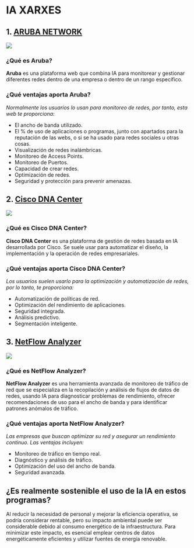 # IA XARXES

[Línea invisible.]: # (Desenvolupar i publicar un manual col·laboratiu a GitHub sobre diverses eines i aplicacions d'intel·ligència artificial {IA} aplicades a l’administració de sistemes informàtics.)

[Línea invisible.]: # (Identifica quines IAs hi ha relacionades amb la informàtica, concretament ASIX.)

[Línea invisible.]: # (El manual ha de ser clar, estructurat i accessible, escrit en format Markdown per a la seva publicació com a lloc web dins de GitHub.)

## 1. [ARUBA NETWORK](https://www.arubanetworks.com/es/)
![](https://encrypted-tbn0.gstatic.com/images?q=tbn:ANd9GcSAM9tiW3Eds5jaVXhl_ztQxKOgvvpIE6JvkQ&s)


### ¿Qué es Aruba?

**Aruba** es una plataforma web que combina IA para monitorear y gestionar diferentes redes dentro de una empresa o dentro de un rango específico.

### ¿Qué ventajas aporta Aruba?

*Normalmente los usuarios lo usan para monitoreo de redes, por tanto, esta web te proporciona:*

- El ancho de banda utilizado.
- El % de uso de aplicaciones o programas, junto con apartados para la reputación de las webs, o si se ha usado para redes sociales u otras cosas.
- Visualización de redes inalámbricas.
- Monitoreo de Access Points.
- Monitoreo de Puertos.
- Capacidad de crear redes.
- Optimización de redes.
- Seguridad y protección para prevenir amenazas.


## 2. [Cisco DNA Center](https://www.cisco.com/site/mx/es/products/networking/dna-center-platform/index.html)
![](https://storage.googleapis.com/blogs-images-new/ciscoblogs/1/2022/10/DNAC-logo.png)


### ¿Qué es Cisco DNA Center?

**Cisco DNA Center** es una plataforma de gestión de redes basada en IA desarrollada por Cisco. Se suele usar para automatizar el diseño, la implementación y la operación de redes empresariales.

### ¿Qué ventajas aporta Cisco DNA Center?

*Los usuarios suelen usarlo para la optimización y automatización de redes, por lo tanto, te proporciona:*

- Automatización de políticas de red.
- Optimización del rendimiento de aplicaciones.
- Seguridad integrada.
- Análisis predictivo.
- Segmentación inteligente.


## 3. [NetFlow Analyzer](https://www.manageengine.com/products/netflow/)
![](https://itsbusiness.net/wp-content/uploads/2019/07/kisspng-logo-manageengine-brand-netflow-5b527682402247.6998292115321309462627-1.png)


### ¿Qué es NetFlow Analyzer?

**NetFlow Analyzer** es una herramienta avanzada de monitoreo de tráfico de red que se especializa en la recopilación y análisis de flujos de datos de redes, usando IA para diagnosticar problemas de rendimiento, ofrecer recomendaciones de uso para el ancho de banda y para identificar patrones anómalos de tráfico.

### ¿Qué ventajas aporta NetFlow Analyzer?

*Las empresas que buscan optimizar su red y asegurar un rendimiento continuo. Las ventajas incluyen:*

- Monitoreo de tráfico en tiempo real.
- Diagnóstico y análisis de tráfico.
- Optimización del uso del ancho de banda.
- Seguridad avanzada.

## ¿Es realmente sostenible el uso de la IA en estos programas?

Al reducir la necesidad de personal y mejorar la eficiencia operativa, se podría considerar rentable, pero su impacto ambiental puede ser considerable debido al consumo energético de la infraestructura. Para minimizar este impacto, es esencial emplear centros de datos energéticamente eficientes y utilizar fuentes de energía renovable.
